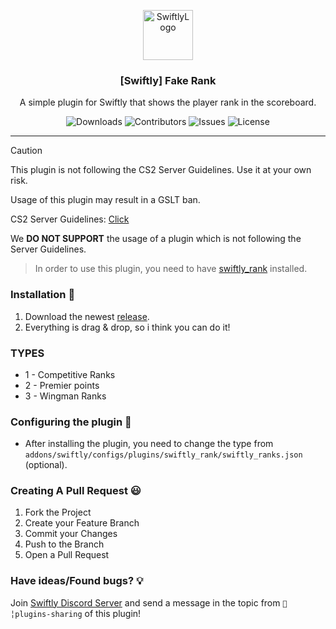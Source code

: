 <p align="center">
  <a href="https://github.com/swiftly-solution/swiftly_fakerank">
    <img src="https://cdn.swiftlycs2.net/swiftly-logo.png" alt="SwiftlyLogo" width="80" height="80">
  </a>

  <h3 align="center">[Swiftly] Fake Rank</h3>

  <p align="center">
    A simple plugin for Swiftly that shows the player rank in the scoreboard.
    <br/>
  </p>
</p>

<p align="center">
  <img src="https://img.shields.io/github/downloads/swiftly-solution/swiftly_fakerank/total" alt="Downloads"> 
  <img src="https://img.shields.io/github/contributors/swiftly-solution/swiftly_fakerank?color=dark-green" alt="Contributors">
  <img src="https://img.shields.io/github/issues/swiftly-solution/swiftly_fakerank" alt="Issues">
  <img src="https://img.shields.io/github/license/swiftly-solution/swiftly_fakerank" alt="License">
</p>

---

> [!CAUTION]
> This plugin is not following the CS2 Server Guidelines. Use it at your own risk.
>
> Usage of this plugin may result in a GSLT ban.
>
> CS2 Server Guidelines: [Click](https://blog.counter-strike.net/index.php/server_guidelines/)
>
> We **DO NOT SUPPORT** the usage of a plugin which is not following the Server Guidelines.

> In order to use this plugin, you need to have [swiftly_rank](https://github.com/swiftly-solution/swiftly_rank) installed.

### Installation 👀

1. Download the newest [release](https://github.com/swiftly-solution/swiftly_fakerank/releases).
2. Everything is drag & drop, so i think you can do it!

### TYPES

- 1 - Competitive Ranks
- 2 - Premier points
- 3 - Wingman Ranks

### Configuring the plugin 🧐

- After installing the plugin, you need to change the type from `addons/swiftly/configs/plugins/swiftly_rank/swiftly_ranks.json` (optional).

### Creating A Pull Request 😃

1. Fork the Project
2. Create your Feature Branch
3. Commit your Changes
4. Push to the Branch
5. Open a Pull Request

### Have ideas/Found bugs? 💡

Join [Swiftly Discord Server](https://swiftlycs2.net/discord) and send a message in the topic from `📕╎plugins-sharing` of this plugin!
